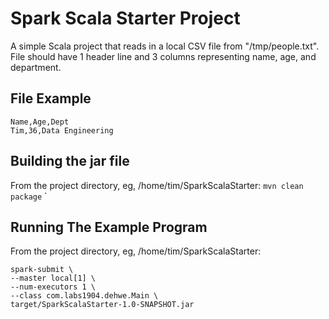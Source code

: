 # Spark Scala Starter Project

A simple Scala project that reads in a local CSV file from "/tmp/people.txt". File should have 1 header line and 3 columns representing name, age, and department.

## File Example
```
Name,Age,Dept
Tim,36,Data Engineering
```
## Building the jar file
From the project directory, eg, /home/tim/SparkScalaStarter:
`mvn clean package`
`
## Running The Example Program

From the project directory, eg, /home/tim/SparkScalaStarter:

```
spark-submit \
--master local[1] \
--num-executors 1 \
--class com.labs1904.dehwe.Main \
target/SparkScalaStarter-1.0-SNAPSHOT.jar
```
